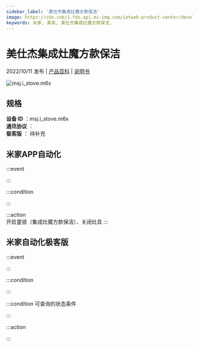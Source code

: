 ```yaml
---
sidebar_label: '美仕杰集成灶魔方款保洁'
image: https://cdn.cnbj1.fds.api.mi-img.com/iotweb-product-center/developer_1665562850742GWGNtTU7.png?GalaxyAccessKeyId=AKVGLQWBOVIRQ3XLEW&Expires=9223372036854775807&Signature=Ujm8lIazHpQeyi7AgWMgrbtujp0=
keywords: 米家, 美高, 美仕杰集成灶魔方款保洁, 
---
```

# 美仕杰集成灶魔方款保洁

2022/10/11 发布 | [产品百科](https://home.mi.com/webapp/content/baike/product/index.html?model=msj.i_stove.m6x/) | [说明书](https://home.mi.com/views/introduction.html?model=msj.i_stove.m6x&region=cn)

![msj.i_stove.m6x](https://cdn.cnbj1.fds.api.mi-img.com/iotweb-product-center/developer_1665562850742GWGNtTU7.png?GalaxyAccessKeyId=AKVGLQWBOVIRQ3XLEW&Expires=9223372036854775807&Signature=Ujm8lIazHpQeyi7AgWMgrbtujp0=)

## 规格  
> 
**设备 ID** ：msj.i_stove.m6x  
**通讯协议** ：  
**极客版**  ： 待补充 


## 米家APP自动化  

:::event  

:::

:::condition  

:::

:::action   
开启童锁（集成灶魔方款保洁）、关闭灶具
:::

## 米家自动化极客版  

:::event  

:::

:::condition  

:::

:::condition 可查询的状态条件  

:::

:::action  

:::

        
